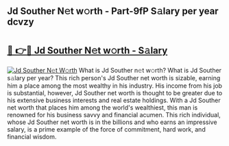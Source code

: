 ## Jd Souther N𝚎t w𝚘rth - Part-9fP S𝚊lary per year dcvzy

# <h2><a href="http://gc2wo1.nevu.top/?p=Jd+Souther">🔗 👉🔴 Jd Souther N𝚎t w𝚘rth - S𝚊lary</a></h2>

[![Jd Souther N𝚎t W𝚘rth](https://i.imgur.com/Oavwk0R.jpeg)](http://gc2wo1.nevu.top/?p=Jd+Souther)
What is Jd Souther n𝚎t w𝚘rth? What is Jd Souther s𝚊lary per year?
This rich person's Jd Souther net worth is sizable, earning him a place among the most wealthy in his industry. His income from his job is substantial, however, Jd Souther net worth is thought to be greater due to his extensive business interests and real estate holdings. With a Jd Souther net worth that places him among the world's wealthiest, this man is renowned for his business savvy and financial acumen. This rich individual, whose Jd Souther net worth is in the billions and who earns an impressive salary, is a prime example of the force of commitment, hard work, and financial wisdom.
